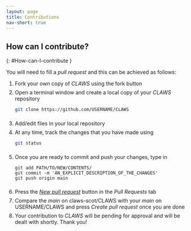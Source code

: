 ```yaml
---
layout: page
title: Contributions
nav-short: true
---
```


## How can I contribute?
{: #How-can-I-contribute }

You will need to fill a _pull request_ and this can be achieved as follows:  

1. Fork your own copy of _CLAWS_ using the fork button  
    <div style="line-height:50%;">
        <br>
    </div>  
2. Open a terminal window and create a local copy of your _CLAWS_ repository   
    ```sh
    git clone https://github.com/USERNAME/CLAWS
    ``` 
    <div style="line-height:50%;">
        <br>
    </div>  
3. Add/edit files in your local repository  
    <div style="line-height:50%;">
        <br>
    </div>
4. At any time, track the changes that you have made using  
    ```sh
    git status
    ```  
    <div style="line-height:50%;">
        <br>
    </div>
5. Once you are ready to commit and push your changes, type in
    ```
    git add PATH/TO/NEW/CONTENTS/  
    git commit -m 'AN_EXPLICIT_DESCRIPTION_OF_THE_CHANGES'  
    git push origin main  
    ``` 
    <div style="line-height:50%;">
        <br>
    </div>       
6. Press the [_New pull request_](https://github.com/claws-scot/CLAWS/compare) button in the _Pull Requests_ tab   
    <div style="line-height:50%;">
        <br>
    </div>
7. Compare the _main_ on claws-scot/CLAWS with your _main_ on USERNAME/CLAWS and press _Create pull request_ once you are done
    <div style="line-height:50%;">
        <br>
    </div>
8. Your contribution to _CLAWS_ will be pending for approval and will be dealt with shortly. Thank you!  
